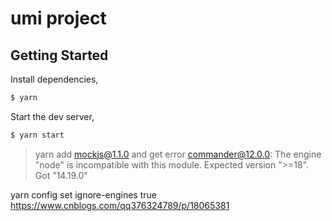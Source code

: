 # umi project

## Getting Started

Install dependencies,

```bash
$ yarn
```

Start the dev server,

```bash
$ yarn start
```

> yarn add mockjs@1.1.0 and get error commander@12.0.0: The engine "node" is incompatible with this module. Expected version ">=18". Got "14.19.0"

yarn config set ignore-engines true
https://www.cnblogs.com/qq376324789/p/18065381